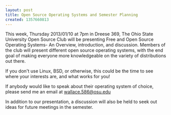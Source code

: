 ```yaml
---
layout: post
title: Open Source Operating Systems and Semester Planning
created: 1357660813
---
```

This week, Thursday 2013/01/10 at 7pm in Dreese 369, The Ohio State University Open Source Club will be presenting Free and Open Source Operating Systems- An Overview, introduction, and discussion. Members of the club will present different open source operating systems, with the end goal of making everyone more knowledgeable on the variety of distributions out there.

If you don't use Linux, BSD, or otherwise, this could be the time to see where your interests are, and what works for you!

If anybody would like to speak about their operating system of choice, please send me an email at wallace.586@osu.edu

In addition to our presentation, a discussion will also be held to seek out ideas for future meetings in the semester.
